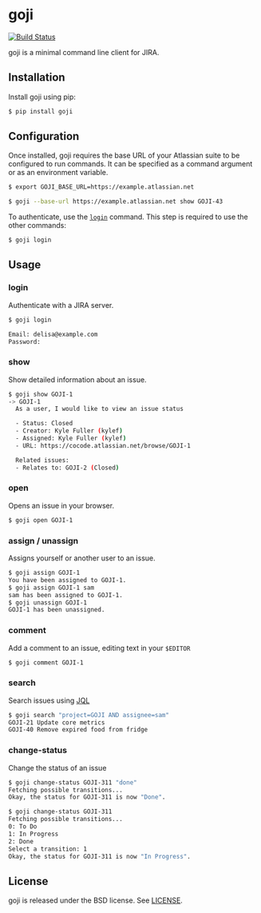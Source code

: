 goji
====

[![Build Status](https://travis-ci.org/kylef/goji.png?branch=master)](https://travis-ci.org/kylef/goji)

goji is a minimal command line client for JIRA.

## Installation

Install goji using pip:

```bash
$ pip install goji
```

## Configuration

Once installed, goji requires the base URL of your Atlassian suite to be
configured to run commands. It can be specified as a command argument or as an
environment variable.

```bash
$ export GOJI_BASE_URL=https://example.atlassian.net
```

```bash
$ goji --base-url https://example.atlassian.net show GOJI-43
```

To authenticate, use the [`login`](#login) command. This step is required to use
the other commands:

```bash
$ goji login
```

## Usage

### login

Authenticate with a JIRA server.

```bash
$ goji login

Email: delisa@example.com
Password:
```

### show

Show detailed information about an issue.

```bash
$ goji show GOJI-1
-> GOJI-1
  As a user, I would like to view an issue status

  - Status: Closed
  - Creator: Kyle Fuller (kylef)
  - Assigned: Kyle Fuller (kylef)
  - URL: https://cocode.atlassian.net/browse/GOJI-1

  Related issues:
  - Relates to: GOJI-2 (Closed)
```

### open

Opens an issue in your browser.

```bash
$ goji open GOJI-1
```

### assign / unassign

Assigns yourself or another user to an issue.

```bash
$ goji assign GOJI-1
You have been assigned to GOJI-1.
$ goji assign GOJI-1 sam
sam has been assigned to GOJI-1.
$ goji unassign GOJI-1
GOJI-1 has been unassigned.
```

### comment

Add a comment to an issue, editing text in your `$EDITOR`

```bash
$ goji comment GOJI-1
```

### search

Search issues using
[JQL](https://confluence.atlassian.com/jiracoreserver073/advanced-searching-861257209.html)

```bash
$ goji search "project=GOJI AND assignee=sam"
GOJI-21 Update core metrics
GOJI-40 Remove expired food from fridge
```

### change-status

Change the status of an issue

```bash
$ goji change-status GOJI-311 "done"
Fetching possible transitions...
Okay, the status for GOJI-311 is now "Done".
```

```bash
$ goji change-status GOJI-311
Fetching possible transitions...
0: To Do
1: In Progress
2: Done
Select a transition: 1
Okay, the status for GOJI-311 is now "In Progress".
```

## License

goji is released under the BSD license. See [LICENSE](LICENSE).

